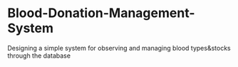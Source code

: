 # Blood-Donation-Management-System
Designing a simple system for observing and managing blood types&amp;stocks through the database

